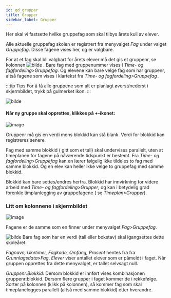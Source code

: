 ```yaml
---
id: gd_grupper
title: Grupper
sidebar_label: Grupper
---
```

Her skal vi fastsette hvilke gruppefag som skal tilbys årets kull av elever. 

Alle aktuelle gruppefag skolen er registrert fra menyvalget _Fag_ under valget _Gruppefag_. Disse fagene vises her, og er valgbare. 


For at et fag skal bli valgbart for årets elever må det gis et gruppenr, se kolonnen
![bilde](https://github.com/BarmanHanssen/iskole/assets/80097133/6b69ae31-53bd-489e-ad7a-0e895f064bd5) .  Bare fag med gruppenummer vises i _Time- og fagfordeling>Gruppefag_. Og elevene kan bare velge fag som har gruppenr, altså fagene som vises i klartekst fra  _Time- og fagfordeling>Gruppefag_ .


:::tip Tips
For å få alle gruppene som alt er planlagt øverst/nederst i skjermbildet, trykk på gulmerket ikon.
:::

![bilde](https://github.com/BarmanHanssen/iskole/assets/80097133/6299aecd-9cd5-4f36-adcf-65ed5772d579)


#### Når ny gruppe skal opprettes, klikkes på +-ikonet: 

![image](https://github.com/BarmanHanssen/iskole/assets/80097133/30ad1c9b-fbf7-4c64-8126-5ea84f28b547)

Gruppenr må gis en verdi mens blokkid kan stå blank. Verdi for blokkid kan registreres senere.

Fag med samme blokkid ( gitt som et tall) skal undervises parallelt, uten at timeplanen for fagene på nåværende tidspunkt er bestemt. Fra _Time- og fagfordeling>Gruppefag_ kan en lærer følgelig ikke tildeles to fag med samme blokkid. Og en elev kan heller ikke velge to gruppefag med samme blokkid. 

Blokkid kan bare settes/endres herfra. Blokkid har innvirkning for videre arbeid med _Time- og fagfordeling>Grupper_, og kan i betydelig grad forenkle timplanlegging av gruppefagene ( se _Timeplan>Grupper_).

### Litt om kolonnene i skjermbildet
![image](https://github.com/BarmanHanssen/iskole/assets/80097133/d6a80ad7-6744-403e-8211-fcb36ee70830)

Fagene er de samme som en finner under menyvalget _Fag>Gruppefag_. 

![bilde](https://github.com/BarmanHanssen/iskole/assets/80097133/6b69ae31-53bd-489e-ad7a-0e895f064bd5)  Bare fag som har en verdi (tall eller bokstav) skal igangsettes dette skoleåret.

_Fagnavn, Uketimer, Fagkode, Omfang, Prosent_ hentes fra fra _Grunnlagsdata>Fag_.
_Elever_ viser antallet elever som er påmeldt i faget. Når gruppen opprettes fra dette menyvalget, er tallet selvsagt null.

_Gruppenr:Blokkid_: Dersom blokkid er innført vises kombinasjonen gruppenr:blokkid. Dersom flere grupper i faget kommer de i rekkefølge. Sorter på kolonnen (klikk på kolonnen), så kommer fag som skal timeplanelegges parallelt (altså med samme blokkid) etter hverandre.
